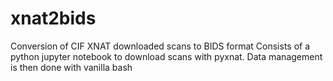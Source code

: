 # xnat2bids
Conversion of CIF XNAT downloaded scans to BIDS format
Consists of a python jupyter notebook to download scans with pyxnat. 
Data management is then done with vanilla bash  
